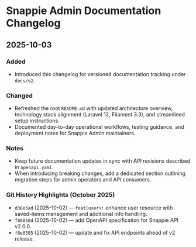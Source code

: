 # Snappie Admin Documentation Changelog

## 2025-10-03

### Added
- Introduced this changelog for versioned documentation tracking under `docs/v2`.

### Changed
- Refreshed the root `README.md` with updated architecture overview, technology stack alignment (Laravel 12, Filament 3.3), and streamlined setup instructions.
- Documented day-to-day operational workflows, testing guidance, and deployment notes for Snappie Admin maintainers.

### Notes
- Keep future documentation updates in sync with API revisions described in `openapi.yaml`.
- When introducing breaking changes, add a dedicated section outlining migration steps for admin operators and API consumers.

### Git History Highlights (October 2025)
- `d38e5ad` (2025-10-02) — `feat(user):` enhance user resource with saved-items management and additional info handling.
- `f88050d` (2025-10-02) — add OpenAPI specification for Snappie API v2.0.0.
- `f8e0585` (2025-10-02) — update and fix API endpoints ahead of v2 release.

